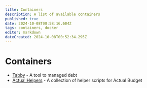 ```yaml
---
title: Containers
description: A list of available containers
published: true
date: 2024-10-08T00:58:16.604Z
tags: containers, docker
editor: markdown
dateCreated: 2024-10-08T00:52:34.295Z
---
```


# Containers
- [Tabby](/docker/containers/tabby) - A tool to managed debt
- [Actual Helpers](/docker/containers/actual-helpers) - A collection of helper scripts for Actual Budget
